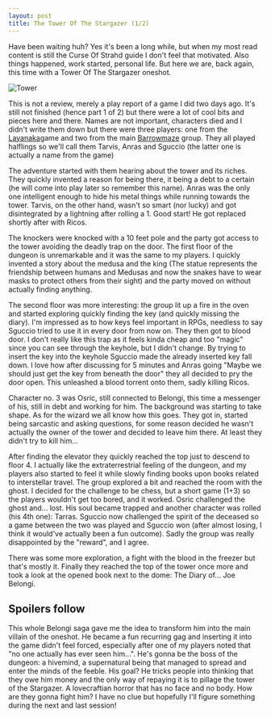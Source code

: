 ```yaml
---
layout: post
title: The Tower Of The Stargazer (1/2)
---
```


Have been waiting huh? Yes it's been a long while, but when my most read content is still the Curse Of Strahd guide I don't feel that motivated. Also things happened, work started, personal life. But here we are, back again, this time with a Tower Of The Stargazer oneshot.

![Tower](https://tenfootpole.org/ironspike/wp-content/uploads/2012/11/stargazer-1280x720.jpg)

<!--more-->

This is not a review, merely a play report of a game I did two days ago.
It's still not finished (hence part 1 of 2) but there were a lot of cool bits
and pieces here and there. Names are not important, characters died and I didn't
write them down but there were three players: one from the [Layanaka](https://www.drivethrurpg.com/product/347216/The-Hidden-Colony-Of-Layanaka)game and two
from the main [Barrowmaze](https://leveldrain.com/play-reports/) group. They all played halflings so we'll call them 
Tarvis, Anras and Sguccio (the latter one is actually a name from the game)

The adventure started with them hearing about the tower and its riches.
They quickly invented a reason for being there, it being a debt to a certain (he will come into play later so remember this name). Anras was the only one 
intelligent enough to hide his metal things while running towards the tower. Tarvis, on the other hand, wasn't so smart (nor lucky) and got disintegrated by 
a lightning after rolling a 1. Good start! He got replaced shortly after with 
Ricos.

The knockers were knocked with a 10 feet pole and the party got access to the 
tower avoiding the deadly trap on the door. The first floor of the dungeon is 
unremarkable and it was the same to my players. I quickly invented a story about
the medusa and the king (The statue represents the friendship between humans 
and Medusas and now the snakes have to wear masks to protect others from their
sight) and the party moved on without actually finding anything.

The second floor was more interesting: the group lit up a fire in the oven and 
started exploring quickly finding the key (and quickly missing the diary). 
I'm impressed as to how keys feel important in RPGs, needless to say Sguccio tried to use it in every door from now on. They then got to blood door. I don't 
really like this trap as it feels kinda cheap and too "magic" since you can see
through the keyhole, but I didn't change. By trying to insert the key into the 
keyhole Sguccio made the already inserted key fall down. I love how after 
discussing for 5 minutes and Anras going "Maybe we should just get the key from 
beneath the door" they all decided to pry the door open. This unleashed a 
blood torrent onto them, sadly killing Ricos.

Character no. 3 was Osric, still connected to Belongi, this time a messenger of
his, still in debt and working for him. The background was starting to take 
shape. As for the wizard we all know how this goes. They got in, started being
sarcastic and asking questions, for some reason decided he wasn't actually the
owner of the tower and decided to leave him there. At least they didn't try to 
kill him... 

After finding the elevator they quickly reached the top just to descend to floor 4. I actually like the extraterrestrial feeling of the dungeon, and my players
also started to feel it while slowly finding books upon books related to 
interstellar travel. The group explored a bit and reached the room with the 
ghost. I decided for the challenge to be chess, but a short game (1+3) so the 
players wouldn't get too bored, and it worked. Osric challenged the ghost and...
lost. His soul became trapped and another character was rolled (his 4th one): 
Tarras. Sguccio now challenged the spirit of the deceased so a game between the
two was played and Sguccio won (after almost losing, I think it would've 
actually been a fun outcome). Sadly the group was really disappointed by the 
"reward", and I agree. 

There was some more exploration, a fight with the blood in the freezer but 
that's mostly it. Finally they reached the top of the tower once more and took 
a look at the opened book next to the dome: The Diary of... Joe Belongi.


## Spoilers follow 

This whole Belongi saga gave me the idea to transform him into the main villain of the oneshot. He became a fun recurring gag and inserting it into the game 
didn't feel forced, especially after one of my players noted that "no one actually has ever seen him...". He's gonna be the boss of the dungeon: a hivemind, 
a supernatural being that managed to spread and enter the minds of the feeble. 
His goal? He tricks people into thinking that they owe him money and the only
way of repaying it is to pillage the tower of the Stargazer. A lovecraftian 
horror that has no face and no body. How are they gonna fight him? I have no 
clue but hopefully I'll figure something during the next and last session!


